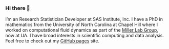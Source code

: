 ### Hi there 👋

I’m an Research Statistician Developer at SAS Institute, Inc. I have a PhD in mathematics from the University of North Carolina at Chapel Hill where I worked on computational fluid dynamics as part of the [Miller Lab Group](https://sites.google.com/site/swimflypump/home), now at UA. I have broad interests in scientific computing and data analysis. Feel free to check out my [GitHub pages](https://dmsenter89.github.io/) site.




<!--
**dmsenter89/dmsenter89** is a ✨ _special_ ✨ repository because its `README.md` (this file) appears on your GitHub profile.

Here are some ideas to get you started:

- 🔭 I’m currently working on ...
- 🌱 I’m currently learning ...
- 👯 I’m looking to collaborate on ...
- 🤔 I’m looking for help with ...
- 💬 Ask me about ...
- 📫 How to reach me: ...
- 😄 Pronouns: ...
- ⚡ Fun fact: ...
-->
